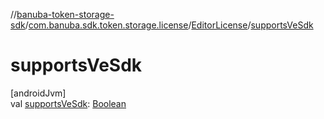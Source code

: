 //[banuba-token-storage-sdk](../../../index.md)/[com.banuba.sdk.token.storage.license](../index.md)/[EditorLicense](index.md)/[supportsVeSdk](supports-ve-sdk.md)

# supportsVeSdk

[androidJvm]\
val [supportsVeSdk](supports-ve-sdk.md): [Boolean](https://kotlinlang.org/api/latest/jvm/stdlib/kotlin/-boolean/index.html)
